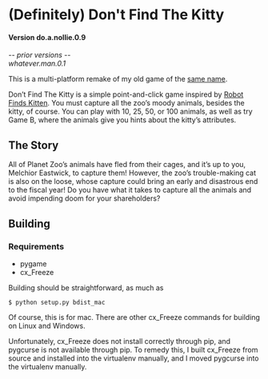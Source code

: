 (Definitely) Don't Find The Kitty
================

#### Version do.a.nollie.0.9

*-- prior versions --*  
*whatever.man.0.1*

This is a multi-platform remake of my old game of the [same name](http://royal-paw.com/games/dont-find-the-kitty/).

Don’t Find The Kitty is a simple point-and-click game inspired by [Robot Finds
Kitten](http://www.robotfindskitten.org/). You must capture all the zoo’s moody
animals, besides the kitty, of course. You can play with 10, 25, 50, or 100
animals, as well as try Game B, where the animals give you hints about the
kitty’s attributes.

The Story
----------------

All of Planet Zoo’s animals have fled from their cages, and it’s up to you,
Melchior Eastwick, to capture them! However, the zoo’s trouble-making cat is
also on the loose, whose capture could bring an early and disastrous end to the
fiscal year! Do you have what it takes to capture all the animals and avoid
impending doom for your shareholders?

Building
----------------

### Requirements

- pygame
- cx_Freeze

Building should be straightforward, as much as

`$ python setup.py bdist_mac`

Of course, this is for mac. There are other cx_Freeze commands for building on
Linux and Windows.

Unfortunately, cx_Freeze does not install correctly through pip, and pygcurse is
not available through pip. To remedy this, I built cx_Freeze from source and
installed into the virtualenv manually, and I moved pygcurse into the virtualenv
manually.
